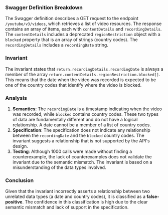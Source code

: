 ### Swagger Definition Breakdown
The Swagger definition describes a GET request to the endpoint `/youtube/v3/videos`, which retrieves a list of video resources. The response contains an array of items, each with `contentDetails` and `recordingDetails`. The `contentDetails` includes a deprecated `regionRestriction` object with a `blocked` property that is an array of strings (country codes). The `recordingDetails` includes a `recordingDate` string.

### Invariant
The invariant states that `return.recordingDetails.recordingDate` is always a member of the array `return.contentDetails.regionRestriction.blocked[]`. This means that the date when the video was recorded is expected to be one of the country codes that identify where the video is blocked.

### Analysis
1. **Semantics**: The `recordingDate` is a timestamp indicating when the video was recorded, while `blocked` contains country codes. These two types of data are fundamentally different and do not have a logical relationship. A date cannot be a member of a list of country codes.
2. **Specification**: The specification does not indicate any relationship between the `recordingDate` and the `blocked` country codes. The invariant suggests a relationship that is not supported by the API's design.
3. **Testing**: Although 1000 calls were made without finding a counterexample, the lack of counterexamples does not validate the invariant due to the semantic mismatch. The invariant is based on a misunderstanding of the data types involved.

### Conclusion
Given that the invariant incorrectly asserts a relationship between two unrelated data types (a date and country codes), it is classified as a **false-positive**. The confidence in this classification is high due to the clear semantic mismatch and lack of support in the specification.
